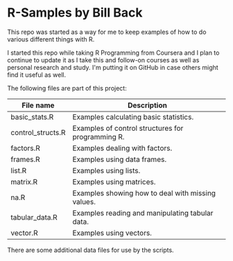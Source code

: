 # R-Samples by Bill Back

This repo was started as a way for me to keep examples of how to do various different things with R.  

I started this repo while taking R Programming from Coursera and I plan to continue to update it as I take this
and follow-on courses as well as personal research and study.  I'm putting it on GitHub in case others
might find it useful as well.

The following files are part of this project:

| File name         | Description                                           |
| ----------------- | ----------------------------------------------------- |
| basic_stats.R     | Examples calculating basic statistics.                |
| control_structs.R | Examples of control structures for programming R.     |
| factors.R         | Examples dealing with factors.                        |
| frames.R          | Examples using data frames.                           |
| list.R            | Examples using lists.                                 |
| matrix.R          | Examples using matrices.                              |
| na.R              | Examples showing how to deal with missing values.     |
| tabular_data.R    | Examples reading and manipulating tabular data.       |
| vector.R          | Examples using vectors.                               |

There are some additional data files for use by the scripts.
